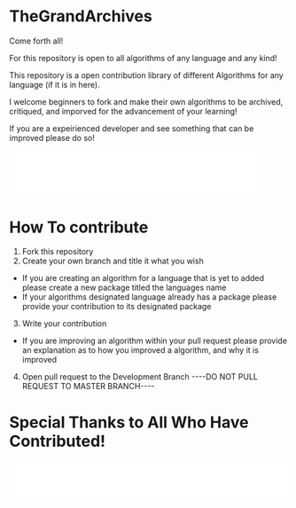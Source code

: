 # TheGrandArchives
Come forth all! 

For this repository is open to all algorithms of any language and any kind!

This repository is a open contribution library of different Algorithms for any language (if it is in here).

I welcome beginners to fork and make their own algorithms to be archived, critiqued, and imporved for the advancement of 
your learning!

If you are a expeirienced developer and see something that can be improved please do so!

<img align="center" src="/metrics.plugin.languages.svg" alt="Metrics" width="450">

# How To contribute
1. Fork this repository
2. Create your own branch and title it what you wish
  - If you are creating an algorithm for a language that is yet to added please create a new package titled the languages name
  - If your algorithms designated language already has a package please provide your contribution to its designated package
3. Write your contribution
  - If you are improving an algorithm within your pull request please provide an explanation as to how you improved a algorithm, and why it is improved
4. Open pull request to the Development Branch ----DO NOT PULL REQUEST TO MASTER BRANCH----

# Special Thanks to All Who Have Contributed!
<img align="center" src="/metrics.plugin.contributors.contributions.svg" alt="Metrics" width="550">
